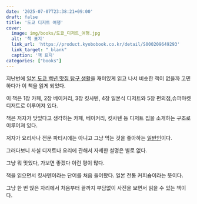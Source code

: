 ```yaml
---
date: '2025-07-07T23:38:21+09:00'
draft: false
title: '도쿄 디저트 여행'
cover:
  image: img/books/도쿄_디저트_여행.jpg
  alt: '책 표지' 
  link_url: 'https://product.kyobobook.co.kr/detail/S000209649293'
  link_target: "_blank"
  caption: '책 표지'
categories: ["books"]
---
```



지난번에 [일본 도쿄 백년 맛집 탐구 생활](https://hwkim301.com/posts/books/07-05/)을 재미있게 읽고 나서 비슷한 책이 없을까 고민하다가 이 책을 읽게 되었다. 

이 책은 1장 카페, 2장 베이커리, 3장 킷사텐, 4장 일본식 디저트와 5장 편의점,슈퍼마켓 디저트로 이루어져 있다. 

책은 저자가 맛있다고 생각하는 카페, 베이커리, 킷사텐 등 디저트 집을 소개하는 구조로 이루어져 있다. 

저자가 요리사나 전문 파티시에는 아니고 그냥 먹는 것을 좋아하는 [일반인](https://www.instagram.com/sos_jeong/?hl=en)이다. 

그러다보니 사실 디저트나 요리에 관해서 자세한 설명은 별로 없다. 

그냥 뭐 맛있다, 가보면 좋겠다 이런 평이 많다. 

책을 읽으면서 킷사텐이라는 단어를 처음 들어봤다. 일본 전통 커피숍이라는 뜻이다. 

그냥 한 번 앉은 자리에서 처음부터 끝까지 부담없이 사진을 보면서 읽을 수 있는 책이다. 